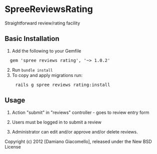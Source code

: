 SpreeReviewsRating
=======

Straightforward review/rating facility


Basic Installation
------------------

1. Add the following to your Gemfile
<pre>
  gem 'spree_reviews_rating', '~> 1.0.2'
</pre>
2. Run `bundle install`
3. To copy and apply migrations run:
<pre>
	rails g spree_reviews_rating:install
</pre>
    

Usage
-----

1. Action "submit" in "reviews" controller - goes to review entry form

2. Users must be logged in to submit a review

3. Administrator can edit and/or approve and/or delete reviews.

Copyright (c) 2012 [Damiano Giacomello], released under the New BSD License
